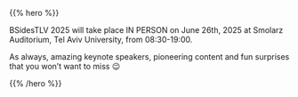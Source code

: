 <!-- ---
title: Agenda
menu:
  main:
    weight: 30
--- -->

{{% hero %}}

BSidesTLV 2025 will take place IN PERSON on June 26th, 2025 at Smolarz Auditorium,
Tel Aviv University, from 08:30-19:00.

As always, amazing keynote speakers, pioneering content and fun surprises that you won’t want to miss 😉

{{% /hero %}}
